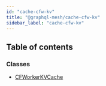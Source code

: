 ```yaml
---
id: "cache-cfw-kv"
title: "@graphql-mesh/cache-cfw-kv"
sidebar_label: "cache-cfw-kv"
---
```


## Table of contents

### Classes

- [CFWorkerKVCache](/docs/api/classes/cache_cfw_kv_src.CFWorkerKVCache)
